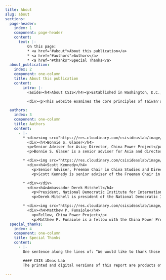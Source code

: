 ```yaml
---
title: About
slug: about
sections:
  page-header:
    index: 1
    component: page-header
    content:
      text: |-
          On this page:
          * <a href="#about">About this publication</a>
          * <a href="#authors">Authors</a>
          * <a href="#thanks">Special Thanks</a>
  about_publication:
    index: 2
    component: one-column
    title: About this publication
    content:
        intro: |-
          <aside><h4>About CSIS</h4><p>Established in Washington, D.C., over 50 years ago, the Center for Strategic and International Studies (CSIS) is a bipartisan, nonprofit policy research organization dedicated to providing strategic insights and policy solutions to help decisionmakers chart a course toward a better world. To learn more about CSIS, visit <a href="https://www.csis.org" class="icon-external" target="_blank" rel="nofollow noreferrer">www.CSIS.org.</a></p></aside>

          <div><p>This website examines the core principles of Taiwan's New Southbound Policy, Taiwan's whole-of-government effort to enhance its regional integration and promote peaceful development across the Indo-Pacific. The website has been designed to serve as a digital companion to <a href="https://www.csis.org/analysis/new-southbound-policy" class="icon-external" target="_blank" rel="nofollow noreferrer">Deepening Taiwan's Regional Integration</a>, a comprehensive report on the New Southbound Policy that was published bt CSIS in January 2018. Much has happened since the report was published. For this website, the authors have compiled new information regarding the policy and updated many of the graphics found in the original report. Further additions will be made as new information or data becomes available.</p></div>

  authors:
    index: 3
    component: one-column
    title: Authors
    content:
      - |-
        * <div><img src="https://res.cloudinary.com/csisideaslab/image/upload/v1560810489/southbound/Bonnie_Glaser.jpg" class="download__image" alt="Author Photo"></div>
          <div><h4>Bonnie S. Glaser</h4>
          <p>Senior Adviser for Asia; Director, China Power Project</p>
          <p>Bonnie S. Glaser is a senior adviser for Asia and director of the China Power Project at CSIS. She is also a nonresident fellow with the Lowy Institute in Australia, and a senior associate with the Pacific Forum. From 2008 to 2015, she was a senior adviser with the Freeman Chair in China Studies at CSIS, and from 2003 to 2008, she was a senior associate in the CSIS International Security Program. Prior to joining CSIS, she was a consultant for U.S. government offices, including the Departments of Defense and State.</p></div>

        * <div><img src="https://res.cloudinary.com/csisideaslab/image/upload/v1560810509/southbound/Scott_Kennedy.jpg" class="download__image" alt="Author Photo"></div>
          <div><h4>Scott Kennedy</h4>
            <p>Senior Adviser, Freeman Chair in China Studies and Director, Project on Chinese Business and Political Economy</p>
            <p>Scott Kennedy is senior adviser of the Freeman Chair in China Studies and director of the Project on Chinese Business and Political Economy at CSIS. Prior to joining CSIS, he was a professor at Indiana University (IU) for over 14 years. From 2007-2014, he was the director of the Research Center for Chinese Politics & Business and founding academic director of IU’s China Office. Dr. Kennedy received his Ph.D. in political science from George Washington University.</p></div>

        * <div></div>
          <div><h4>Ambassador Derek Mitchell</h4>
            <p>President, National Democratic Institute for International Affairs</p>
            <p>Derek Mitchell is president of the National Democratic Institute. From 2012 to 2016, he was U.S. ambassador to Myanmar, and from 2011 to 2012, he was the U.S. State Department’s first special representative and policy coordinator for Burma. Prior to that, he was principal deputy assistant secretary of defense, Asian and Pacific Security Affairs, and acting assistant secretary of defense. From 2001 to 2009, he was a senior fellow and director of the Asia Division of the CSIS International Security Program.</p></div>

        * <div><img src="https://res.cloudinary.com/csisideaslab/image/upload/v1560810489/southbound/Matthew_Funaiole.jpg" class="download__image" alt="Author Photo"></div>
          <div><h4>Matthew P. Funaiole</h4>
            <p>Fellow, China Power Project</p>
            <p>Matthew P. Funaiole is a fellow with the China Power Project at CSIS where he works on projects pertaining to Chinese foreign and security policy, cross-Strait relations, and the broader Asia-Pacific security architecture. He is the principal researcher for the ChinaPower website, which uses data visualization and written analysis to unpack the complexity of China’s rise. Prior to CSIS, Dr. Funaiole taught at the University of Saint Andrews in Scotland, where he also completed his doctoral research.</p></div>
  special_thanks:
    index: 4
    component: one-column
    title: Special Thanks
    content:
      - |-
        One sentence along the lines of: “We would like to thank those who helped bring this report to the web” list of people/organizations who made the website possible

        #### CSIS iDeas Lab
        The printed and digital versions of this report are products of the  <a href="https://www.csis.org/programs/dracopoulos-ideas-lab" class="icon-external" target="_blank" rel="nofollow noreferrer">Andreas C. Dracopoulos iDeas Lab</a>, the in-house digital, multimedia, and design agency at the Center for Strategic and International Studies.

---
```

